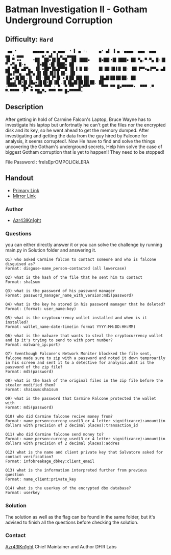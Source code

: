 # Batman Investigation II - Gotham Underground Corruption
## Difficulty: `Hard`

```
 ▄▄ •       ▄▄▄▄▄ ▄ .▄ ▄▄▄· • ▌ ▄ ·.     ▄• ▄▌ ▐ ▄ ·▄▄▄▄  ▄▄▄ .▄▄▄   ▄▄ • ▄▄▄        ▄• ▄▌ ▐ ▄ ·▄▄▄▄  
▐█ ▀ ▪▪     •██  ██▪▐█▐█ ▀█ ·██ ▐███▪    █▪██▌•█▌▐███▪ ██ ▀▄.▀·▀▄ █·▐█ ▀ ▪▀▄ █·▪     █▪██▌•█▌▐███▪ ██ 
▄█ ▀█▄ ▄█▀▄  ▐█.▪██▀▐█▄█▀▀█ ▐█ ▌▐▌▐█·    █▌▐█▌▐█▐▐▌▐█· ▐█▌▐▀▀▪▄▐▀▀▄ ▄█ ▀█▄▐▀▀▄  ▄█▀▄ █▌▐█▌▐█▐▐▌▐█· ▐█▌
▐█▄▪▐█▐█▌.▐▌ ▐█▌·██▌▐▀▐█ ▪▐▌██ ██▌▐█▌    ▐█▄█▌██▐█▌██. ██ ▐█▄▄▌▐█•█▌▐█▄▪▐█▐█•█▌▐█▌.▐▌▐█▄█▌██▐█▌██. ██ 
·▀▀▀▀  ▀█▄▀▪ ▀▀▀ ▀▀▀ · ▀  ▀ ▀▀  █▪▀▀▀     ▀▀▀ ▀▀ █▪▀▀▀▀▀•  ▀▀▀ .▀  ▀·▀▀▀▀ .▀  ▀ ▀█▄▀▪ ▀▀▀ ▀▀ █▪▀▀▀▀▀• 
```    

## Description

After getting in hold of Carmine Falcon's Laptop, Bruce Wayne has to investigate his laptop but unfortnatly he can't get the files nor the encrypted disk and its key, so he went ahead to get the memory dumped. After investigating and getting the data from the guy hired by Falcone for analysis, it seems corrupted!. Now He have to find and solve the things uncovering the Gotham's underground secrets, Help him solve the case of biggest Gotham corruption that is yet to happen!! They need to be stopped!

File Password : freIsEprOMPOLICkLERA

## Handout
+ [Primary Link](https://drive.google.com/file/d/1Z3TH8qo8SyEZO6UjteakHsekRKoZgE3C/view?usp=sharing)
+ [Mirror Link](https://mega.nz/file/NnEFCIaJ#hpPcwCBVfR_E_qN4cfHNNzwgCm-hA4vgcehxZ7YABy4)

### Author

- [Azr43lKn1ght](https://twitter.com/Azr43lKn1ght)

### Questions 

you can either directly answer it or you can solve the challenge by running main.py in Solution folder and answering it.

```
Q1) who asked Carmine falcon to contact someone and who is falcone disguised as?
Format: disguse-name_person-contacted (all lowercase)

Q2) what is the hash of the file that he sent him to contact
Format: sha1sum

Q3) what is the password of his password manager
Format: password_manager_name_with_version:md5(password)

Q4) what is the key he stored in his password manager that he deleted?
Format: (format: user_name:key)

Q5) what is the cryptocurrency wallet installed and when is it installed?
Format: wallet_name-date-time(in format YYYY:MM:DD:HH:MM)

Q6) what is the malware that wants to steal the cryptocurrency wallet and ip it's trying to send to with port number?
Format: malware_ip:port)

Q7) Eventhough Falcone's Network Moniter blockked the file sent, falcone made sure to zip with a password and noted it down temproarily in his screen and sent it to a detective for analysis.what is the password of the zip file?
Format: md5(password)

Q8) what is the hash of the original files in the zip file before the stealer modified them?
Format: sha1sum:sha1sum

Q9) what is the password that Carmine Falcone protected the wallet with
Format: md5(password)

Q10) who did Carmine falcone recive money from?
Format: name_person:curreny_used(3 or 4 letter significance):amount(in dollars with precision of 2 decimal places):transaction_id

Q11) who did Carmine falcone send money to?
Format: name_person:curreny_used(3 or 4 letter significance):amount(in dollars with precision of 2 decimal places):addres

Q12) what is the name and client private key that Salvatore asked for contact verification?
Format: infobreakage_dbkey:client_email

Q13) what is the information interpreted further from previous question
Format: name_client:private_key

Q14) what is the userkey of the encrypted dbx database?
Format: userkey
```

### Solution

The solution as well as the flag can be found in the same folder, but it's advised to finish all the questions before checking the solution.

### Contact

[Azr43lKn1ght](https://twitter.com/Azr43lKn1ght)
Chief Maintainer and Author
DFIR Labs

